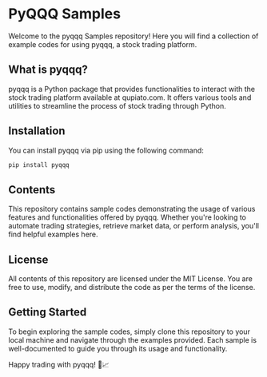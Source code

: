# PyQQQ Samples

Welcome to the pyqqq Samples repository! Here you will find a collection of example codes for using pyqqq, a stock trading platform.

## What is pyqqq?
pyqqq is a Python package that provides functionalities to interact with the stock trading platform available at qupiato.com. It offers various tools and utilities to streamline the process of stock trading through Python.

## Installation
You can install pyqqq via pip using the following command:

```bash
pip install pyqqq
```

## Contents
This repository contains sample codes demonstrating the usage of various features and functionalities offered by pyqqq. Whether you're looking to automate trading strategies, retrieve market data, or perform analysis, you'll find helpful examples here.

## License
All contents of this repository are licensed under the MIT License. You are free to use, modify, and distribute the code as per the terms of the license.

## Getting Started
To begin exploring the sample codes, simply clone this repository to your local machine and navigate through the examples provided. Each sample is well-documented to guide you through its usage and functionality.

Happy trading with pyqqq! 🚀📈
